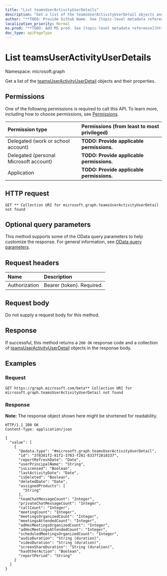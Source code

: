 ```yaml
---
title: "List teamsUserActivityUserDetails"
description: "Get a list of the teamsUserActivityUserDetail objects and their properties."
author: "**TODO: Provide Github Name. See [topic-level metadata reference](https://msgo.azurewebsites.net/add/document/guidelines/metadata.html#topic-level-metadata)**"
localization_priority: Normal
ms.prod: "**TODO: Add MS prod. See [topic-level metadata reference](https://msgo.azurewebsites.net/add/document/guidelines/metadata.html#topic-level-metadata)**"
doc_type: apiPageType
---
```


# List teamsUserActivityUserDetails
Namespace: microsoft.graph

Get a list of the [teamsUserActivityUserDetail](../resources/teamsuseractivityuserdetail.md) objects and their properties.

## Permissions
One of the following permissions is required to call this API. To learn more, including how to choose permissions, see [Permissions](/graph/permissions-reference).

|Permission type|Permissions (from least to most privileged)|
|:---|:---|
|Delegated (work or school account)|**TODO: Provide applicable permissions.**|
|Delegated (personal Microsoft account)|**TODO: Provide applicable permissions.**|
|Application|**TODO: Provide applicable permissions.**|

## HTTP request

<!-- {
  "blockType": "ignored"
}
-->
``` http
GET ** Collection URI for microsoft.graph.teamsUserActivityUserDetail not found
```

## Optional query parameters
This method supports some of the OData query parameters to help customize the response. For general information, see [OData query parameters](/graph/query-parameters).

## Request headers
|Name|Description|
|:---|:---|
|Authorization|Bearer {token}. Required.|

## Request body
Do not supply a request body for this method.

## Response

If successful, this method returns a `200 OK` response code and a collection of [teamsUserActivityUserDetail](../resources/teamsuseractivityuserdetail.md) objects in the response body.

## Examples

### Request
<!-- {
  "blockType": "request",
  "name": "list_teamsuseractivityuserdetail"
}
-->
``` http
GET https://graph.microsoft.com/beta** Collection URI for microsoft.graph.teamsUserActivityUserDetail not found
```


### Response
**Note:** The response object shown here might be shortened for readability.
<!-- {
  "blockType": "response",
  "truncated": true,
  "@odata.type": "Collection(microsoft.graph.teamsUserActivityUserDetail)"
}
-->
``` http
HTTP/1.1 200 OK
Content-Type: application/json

{
  "value": [
    {
      "@odata.type": "#microsoft.graph.teamsUserActivityUserDetail",
      "id": "378381f2-81f2-3783-f281-8337f2818337",
      "reportRefreshDate": "Date",
      "userPrincipalName": "String",
      "isLicensed": "Boolean",
      "lastActivityDate": "Date",
      "isDeleted": "Boolean",
      "deletedDate": "Date",
      "assignedProducts": [
        "String"
      ],
      "teamChatMessageCount": "Integer",
      "privateChatMessageCount": "Integer",
      "callCount": "Integer",
      "meetingCount": "Integer",
      "meetingsOrganizedCount": "Integer",
      "meetingsAttendedCount": "Integer",
      "adHocMeetingsOrganizedCount": "Integer",
      "adHocMeetingsAttendedCount": "Integer",
      "scheduledMeetingsOrganizedCount": "Integer",
      "audioDuration": "String (duration)",
      "videoDuration": "String (duration)",
      "screenShareDuration": "String (duration)",
      "hasOtherAction": "Boolean",
      "reportPeriod": "String"
    }
  ]
}
```

